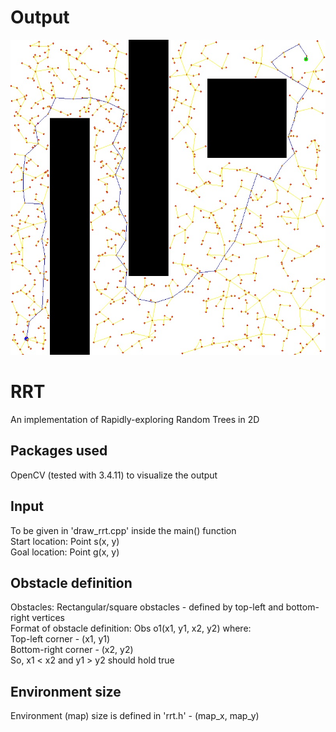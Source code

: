 # Output
![Image](https://github.com/manujtrehan/RRT/blob/main/output/rrt.jpg)

# RRT
An implementation of Rapidly-exploring Random Trees in 2D

## Packages used
OpenCV (tested with 3.4.11) to visualize the output

## Input
To be given in 'draw_rrt.cpp' inside the main() function  
Start location: Point s(x, y)  
Goal location: Point g(x, y)  

## Obstacle definition
Obstacles: Rectangular/square obstacles - defined by top-left and bottom-right vertices  
Format of obstacle definition: Obs o1(x1, y1, x2, y2) where:  
Top-left corner - (x1, y1)  
Bottom-right corner - (x2, y2)  
So, x1 < x2 and y1 > y2 should hold true  

## Environment size
Environment (map) size is defined in 'rrt.h' - (map_x, map_y)
